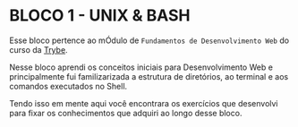 # BLOCO 1 - UNIX & BASH

Esse bloco pertence ao mÓdulo de `Fundamentos de Desenvolvimento Web` do curso da [Trybe](https://www.betrybe.com/). 

Nesse bloco aprendi os conceitos iniciais para Desenvolvimento Web e principalmente fui familizarizada a estrutura de diretórios, ao terminal e aos comandos executados no Shell.

Tendo isso em mente aqui você encontrara os exercícios que desenvolvi para fixar os conhecimentos que adquiri ao longo desse bloco. 

